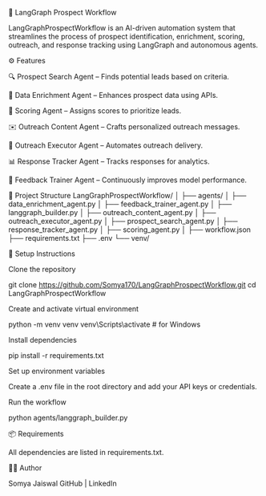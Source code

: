 🧠 LangGraph Prospect Workflow

LangGraphProspectWorkflow is an AI-driven automation system that streamlines the process of prospect identification, enrichment, scoring, outreach, and response tracking using LangGraph and autonomous agents.

⚙️ Features

🔍 Prospect Search Agent – Finds potential leads based on criteria.

🧩 Data Enrichment Agent – Enhances prospect data using APIs.

🧠 Scoring Agent – Assigns scores to prioritize leads.

✉️ Outreach Content Agent – Crafts personalized outreach messages.

🚀 Outreach Executor Agent – Automates outreach delivery.

📊 Response Tracker Agent – Tracks responses for analytics.

🔁 Feedback Trainer Agent – Continuously improves model performance.

🧩 Project Structure
LangGraphProspectWorkflow/
│
├── agents/
│   ├── data_enrichment_agent.py
│   ├── feedback_trainer_agent.py
│   ├── langgraph_builder.py
│   ├── outreach_content_agent.py
│   ├── outreach_executor_agent.py
│   ├── prospect_search_agent.py
│   ├── response_tracker_agent.py
│   ├── scoring_agent.py
│
├── workflow.json
├── requirements.txt
├── .env
└── venv/

🚀 Setup Instructions

Clone the repository

git clone https://github.com/Somya170/LangGraphProspectWorkflow.git
cd LangGraphProspectWorkflow


Create and activate virtual environment

python -m venv venv
venv\Scripts\activate   # for Windows


Install dependencies

pip install -r requirements.txt


Set up environment variables

Create a .env file in the root directory and add your API keys or credentials.

Run the workflow

python agents/langgraph_builder.py

📦 Requirements

All dependencies are listed in requirements.txt.

🧑‍💻 Author

Somya Jaiswal
GitHub
 | LinkedIn

